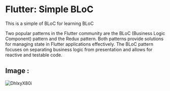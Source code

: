 # Flutter: Simple BLoC
This is a simple of BLoC for learning BLoC

Two popular patterns in the Flutter community are the BLoC (Business Logic Component) pattern and the Redux pattern. Both patterns provide solutions for managing state in Flutter applications effectively.
The BLoC pattern focuses on separating business logic from presentation and allows for reactive and testable code.


## Image :
![DhlxyX80i](https://github.com/bardlur/Simple_BLoC/assets/138980378/72292b8e-556c-46e0-8528-228b7dc0d1db)

